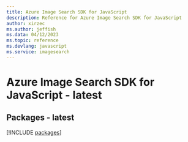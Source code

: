 ```yaml
---
title: Azure Image Search SDK for JavaScript
description: Reference for Azure Image Search SDK for JavaScript
author: xirzec
ms.author: jeffish
ms.data: 04/12/2023
ms.topic: reference
ms.devlang: javascript
ms.service: imagesearch
---
```

# Azure Image Search SDK for JavaScript - latest
## Packages - latest
[!INCLUDE [packages](image-search-index.md)]